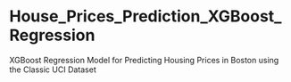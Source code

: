 # House_Prices_Prediction_XGBoost_Regression
XGBoost Regression Model for Predicting Housing Prices in Boston using the Classic UCI Dataset
